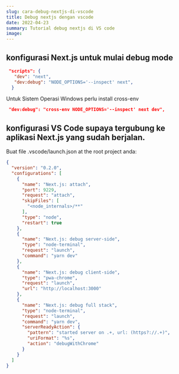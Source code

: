 ```yaml
---
slug: cara-debug-nextjs-di-vscode
title: Debug nextjs dengan vscode
date: 2022-04-23
summary: Tutorial debug nextjs di VS code
image: 
---
```


## konfigurasi Next.js untuk mulai debug mode

```json
 "scripts": {
   "dev": "next",
   "dev:debug": "NODE_OPTIONS='--inspect' next",
  }
```

Untuk Sistem Operasi Windows perlu install cross-env

```json
 "dev:debug": "cross-env NODE_OPTIONS='--inspect' next dev",
```

## konfigurasi VS Code supaya tergubung ke aplikasi Next.js yang sudah berjalan. 

Buat file .vscode/launch.json at the root project anda:

```json
{
  "version": "0.2.0",
  "configurations": [
    {
      "name": "Next.js: attach",
      "port": 9229,
      "request": "attach",
      "skipFiles": [
        "<node_internals>/**"
      ],
      "type": "node",
      "restart": true
    },
    {
      "name": "Next.js: debug server-side",
      "type": "node-terminal",
      "request": "launch",
      "command": "yarn dev"
    },
    {
      "name": "Next.js: debug client-side",
      "type": "pwa-chrome",
      "request": "launch",
      "url": "http://localhost:3000"
    },
    {
      "name": "Next.js: debug full stack",
      "type": "node-terminal",
      "request": "launch",
      "command": "yarn dev",
      "serverReadyAction": {
        "pattern": "started server on .+, url: (https?://.+)",
        "uriFormat": "%s",
        "action": "debugWithChrome"
      }
    }
  ]
}
```